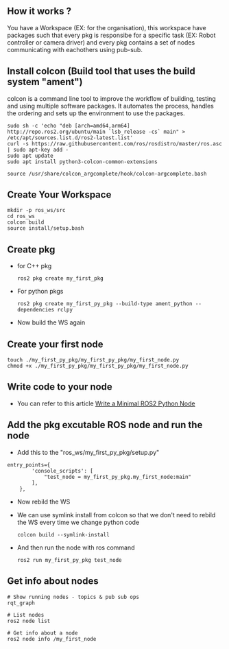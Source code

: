 ## How it works ?

You have a Workspace (EX: for the organisation), this workspace have packages such that every pkg is responsibe for a specific task (EX: Robot controller or camera driver) and every pkg contains a set of nodes communicating with eachothers using pub-sub.

## Install colcon (Build tool that uses the build system "ament")

colcon is a command line tool to improve the workflow of building, testing and using multiple software packages. It automates the process, handles the ordering and sets up the environment to use the packages.

```
sudo sh -c 'echo "deb [arch=amd64,arm64] http://repo.ros2.org/ubuntu/main `lsb_release -cs` main" > /etc/apt/sources.list.d/ros2-latest.list'
curl -s https://raw.githubusercontent.com/ros/rosdistro/master/ros.asc | sudo apt-key add -
sudo apt update
sudo apt install python3-colcon-common-extensions

source /usr/share/colcon_argcomplete/hook/colcon-argcomplete.bash
```


## Create Your Workspace

```
mkdir -p ros_ws/src
cd ros_ws
colcon build
source install/setup.bash
```

## Create pkg

- for C++ pkg

  ```
  ros2 pkg create my_first_pkg
  ```
- For python pkgs

  ```
  ros2 pkg create my_first_py_pkg --build-type ament_python --dependencies rclpy
  ```
- Now build the WS again

## Create your first node

```
touch ./my_first_py_pkg/my_first_py_pkg/my_first_node.py
chmod +x ./my_first_py_pkg/my_first_py_pkg/my_first_node.py

```

## Write code to your node

- You can refer to this article [Write a Minimal ROS2 Python Node](https://roboticsbackend.com/write-minimal-ros2-python-node/)

## Add the pkg excutable ROS node and run the node

- Add this to the "ros_ws/my_first_py_pkg/setup.py"

```
entry_points={
        'console_scripts': [
            "test_node = my_first_py_pkg.my_first_node:main"
        ],
    },
```

- Now rebild the WS
- We can use symlink install from colcon so that we don't need to rebild the WS every time we change python code

  ```
  colcon build --symlink-install
  ```
- And then run the node with ros command

  ```ros2
  ros2 run my_first_py_pkg test_node
  ```

## Get info about nodes

```
# Show running nodes - topics & pub sub ops
rqt_graph

# List nodes
ros2 node list

# Get info about a node
ros2 node info /my_first_node
```
